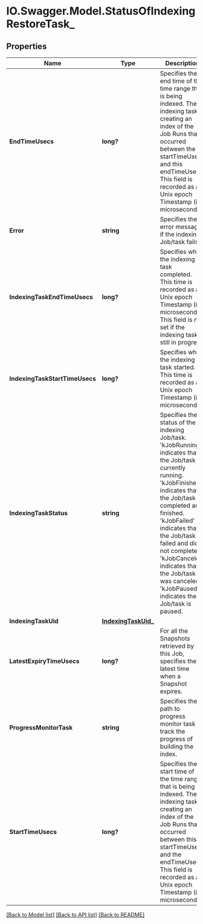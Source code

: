 # IO.Swagger.Model.StatusOfIndexingRestoreTask_
## Properties

Name | Type | Description | Notes
------------ | ------------- | ------------- | -------------
**EndTimeUsecs** | **long?** | Specifies the end time of the time range that is being indexed. The indexing task is creating an index of the Job Runs that occurred between the startTimeUsecs and this endTimeUsecs. This field is recorded as a Unix epoch Timestamp (in microseconds). | [optional] 
**Error** | **string** | Specifies the error message if the indexing Job/task fails. | [optional] 
**IndexingTaskEndTimeUsecs** | **long?** | Specifies when the indexing task completed. This time is recorded as a Unix epoch Timestamp (in microseconds). This field is not set if the indexing task is still in progress. | [optional] 
**IndexingTaskStartTimeUsecs** | **long?** | Specifies when the indexing task started. This time is recorded as a Unix epoch Timestamp (in microseconds). | [optional] 
**IndexingTaskStatus** | **string** | Specifies the status of the indexing Job/task. &#39;kJobRunning&#39; indicates that the Job/task is currently running. &#39;kJobFinished&#39; indicates that the Job/task completed and finished. &#39;kJobFailed&#39; indicates that the Job/task failed and did not complete. &#39;kJobCanceled&#39; indicates that the Job/task was canceled. &#39;kJobPaused&#39; indicates the Job/task is paused. | [optional] 
**IndexingTaskUid** | [**IndexingTaskUid_**](IndexingTaskUid_.md) |  | [optional] 
**LatestExpiryTimeUsecs** | **long?** | For all the Snapshots retrieved by this Job, specifies the latest time when a Snapshot expires. | [optional] 
**ProgressMonitorTask** | **string** | Specifies the path to progress monitor task to track the progress of building the index. | [optional] 
**StartTimeUsecs** | **long?** | Specifies the start time of the time range that is being indexed. The indexing task is creating an index of the Job Runs that occurred between this startTimeUsecs and the endTimeUsecs. This field is recorded as a Unix epoch Timestamp (in microseconds). | [optional] 

[[Back to Model list]](../README.md#documentation-for-models) [[Back to API list]](../README.md#documentation-for-api-endpoints) [[Back to README]](../README.md)

